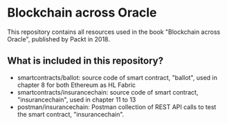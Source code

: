 # Blockchain across Oracle

This repository contains all resources used in the book "Blockchain across Oracle", published by Packt in 2018.

## What is included in this repository?

- smartcontracts/ballot: source code of smart contract, "ballot", used in chapter 8 for both Ethereum as HL Fabric
- smartcontracts/insurancechain: source code of smart contract, "insurancechain", used in chapter 11 to 13
- postman/insurancechain: Postman collection of REST API calls to test the smart contract, "insurancechain". 
